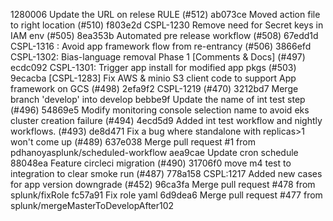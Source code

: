 1280006 Update the URL on relese RULE (#512)
ab073ce Moved action file to right location (#510)
f803e2d CSPL-1230 Remove need for Secret keys in IAM env (#505)
8ea353b Automated pre release workflow (#508)
67edd1d CSPL-1316 : Avoid app framework flow from re-entrancy (#506)
3866efd CSPL-1302: Bias-language removal Phase 1 [Comments & Docs] (#497)
ecdc092 CSPL-1301: Trigger app install for modified app pkgs (#503)
9ecacba [CSPL-1283] Fix AWS & minio S3 client code to support App framework on GCS (#498)
2efa9f2 CSPL-1219 (#470)
3212bd7 Merge branch 'develop' into develop
bebbe9f Update the name of int test step (#496)
54869e5 Modify monitoring console selection name to avoid eks cluster creation failure (#494)
4ecd5d9 Added int test workflow and nightly workflows. (#493)
de8d471 Fix a bug where standalone with replicas>1 won't come up (#489)
637e038 Merge pull request #1 from pdhanoyasplunk/scheduled-workflow
aea9cae Update cron schedule
88048ea Feature circleci migration (#490)
31706f0 move m4 test to integration to clear smoke run (#487)
778a158 CSPL:1217 Added new cases for app version downgrade (#452)
96ca3fa Merge pull request #478 from splunk/fixRole
fc57a91 Fix role yaml
6d9dea6 Merge pull request #477 from splunk/mergeMasterToDevelopAfter102
